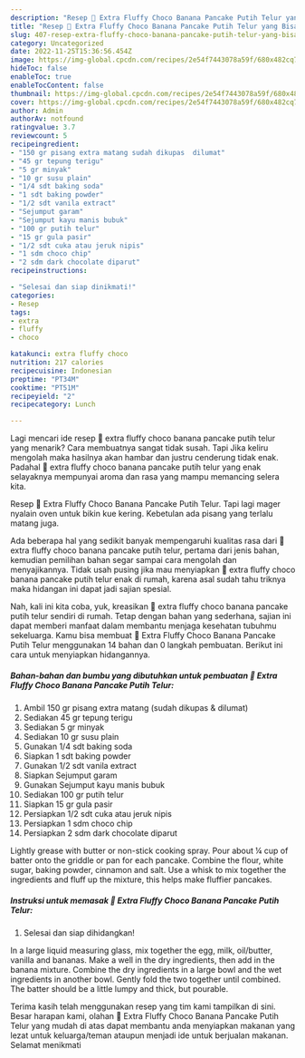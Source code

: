 ```yaml
---
description: "Resep 🍫 Extra Fluffy Choco Banana Pancake Putih Telur yang Bisa Manjain Lidah , Enak"
title: "Resep 🍫 Extra Fluffy Choco Banana Pancake Putih Telur yang Bisa Manjain Lidah , Enak"
slug: 407-resep-extra-fluffy-choco-banana-pancake-putih-telur-yang-bisa-manjain-lidah-enak
category: Uncategorized
date: 2022-11-25T15:36:56.454Z
image: https://img-global.cpcdn.com/recipes/2e54f7443078a59f/680x482cq70/extra-fluffy-choco-banana-pancake-putih-telur-foto-resep-utama.jpg
hideToc: false
enableToc: true
enableTocContent: false
thumbnail: https://img-global.cpcdn.com/recipes/2e54f7443078a59f/680x482cq70/extra-fluffy-choco-banana-pancake-putih-telur-foto-resep-utama.jpg
cover: https://img-global.cpcdn.com/recipes/2e54f7443078a59f/680x482cq70/extra-fluffy-choco-banana-pancake-putih-telur-foto-resep-utama.jpg
author: Admin
authorAv: notfound
ratingvalue: 3.7
reviewcount: 5
recipeingredient:
- "150 gr pisang extra matang sudah dikupas  dilumat"
- "45 gr tepung terigu"
- "5 gr minyak"
- "10 gr susu plain"
- "1/4 sdt baking soda"
- "1 sdt baking powder"
- "1/2 sdt vanila extract"
- "Sejumput garam"
- "Sejumput kayu manis bubuk"
- "100 gr putih telur"
- "15 gr gula pasir"
- "1/2 sdt cuka atau jeruk nipis"
- "1 sdm choco chip"
- "2 sdm dark chocolate diparut"
recipeinstructions:

- "Selesai dan siap dinikmati!"
categories:
- Resep
tags:
- extra
- fluffy
- choco

katakunci: extra fluffy choco 
nutrition: 217 calories
recipecuisine: Indonesian
preptime: "PT34M"
cooktime: "PT51M"
recipeyield: "2"
recipecategory: Lunch

---
```



Lagi mencari ide resep 🍫 extra fluffy choco banana pancake putih telur yang menarik? Cara membuatnya sangat tidak susah. Tapi Jika keliru mengolah maka hasilnya akan hambar dan justru cenderung tidak enak. Padahal 🍫 extra fluffy choco banana pancake putih telur yang enak selayaknya mempunyai aroma dan rasa yang mampu memancing selera kita.


Resep 🍫 Extra Fluffy Choco Banana Pancake Putih Telur. Tapi lagi mager nyalain oven untuk bikin kue kering. Kebetulan ada pisang yang terlalu matang juga.

Ada beberapa hal yang sedikit banyak mempengaruhi kualitas rasa dari 🍫 extra fluffy choco banana pancake putih telur, pertama dari jenis bahan, kemudian pemilihan bahan segar sampai cara mengolah dan menyajikannya. Tidak usah pusing jika mau menyiapkan 🍫 extra fluffy choco banana pancake putih telur enak di rumah, karena asal sudah tahu triknya maka hidangan ini dapat jadi sajian spesial.


Nah, kali ini kita coba, yuk, kreasikan 🍫 extra fluffy choco banana pancake putih telur sendiri di rumah. Tetap dengan bahan yang sederhana, sajian ini dapat memberi manfaat dalam membantu menjaga kesehatan tubuhmu sekeluarga. Kamu bisa membuat 🍫 Extra Fluffy Choco Banana Pancake Putih Telur menggunakan 14 bahan dan 0 langkah pembuatan. Berikut ini cara untuk menyiapkan hidangannya.

<!--inarticleads1-->

##### Bahan-bahan dan bumbu yang dibutuhkan untuk pembuatan 🍫 Extra Fluffy Choco Banana Pancake Putih Telur:

1. Ambil 150 gr pisang extra matang (sudah dikupas &amp; dilumat)
1. Sediakan 45 gr tepung terigu
1. Sediakan 5 gr minyak
1. Sediakan 10 gr susu plain
1. Gunakan 1/4 sdt baking soda
1. Siapkan 1 sdt baking powder
1. Gunakan 1/2 sdt vanila extract
1. Siapkan Sejumput garam
1. Gunakan Sejumput kayu manis bubuk
1. Sediakan 100 gr putih telur
1. Siapkan 15 gr gula pasir
1. Persiapkan 1/2 sdt cuka atau jeruk nipis
1. Persiapkan 1 sdm choco chip
1. Persiapkan 2 sdm dark chocolate diparut


Lightly grease with butter or non-stick cooking spray. Pour about ¼ cup of batter onto the griddle or pan for each pancake. Combine the flour, white sugar, baking powder, cinnamon and salt. Use a whisk to mix together the ingredients and fluff up the mixture, this helps make fluffier pancakes. 

<!--inarticleads2-->

##### Instruksi untuk memasak 🍫 Extra Fluffy Choco Banana Pancake Putih Telur:


1. Selesai dan siap dihidangkan!

In a large liquid measuring glass, mix together the egg, milk, oil/butter, vanilla and bananas. Make a well in the dry ingredients, then add in the banana mixture. Combine the dry ingredients in a large bowl and the wet ingredients in another bowl. Gently fold the two together until combined. The batter should be a little lumpy and thick, but pourable. 

Terima kasih telah menggunakan resep yang tim kami tampilkan di sini. Besar harapan kami, olahan 🍫 Extra Fluffy Choco Banana Pancake Putih Telur yang mudah di atas dapat membantu anda menyiapkan makanan yang lezat untuk keluarga/teman ataupun menjadi ide untuk berjualan makanan. Selamat menikmati
